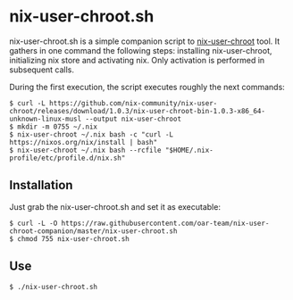 # nix-user-chroot.sh

nix-user-chroot.sh is a simple companion script to [nix-user-chroot](https://github.com/nix-community/nix-user-chroot/) tool. It gathers in one command the following steps: installing nix-user-chroot, initializing nix store and activating nix. Only activation is performed in subsequent calls.

During the first execution, the script executes roughly the next commands:
```console
$ curl -L https://github.com/nix-community/nix-user-chroot/releases/download/1.0.3/nix-user-chroot-bin-1.0.3-x86_64-unknown-linux-musl --output nix-user-chroot
$ mkdir -m 0755 ~/.nix
$ nix-user-chroot ~/.nix bash -c "curl -L https://nixos.org/nix/install | bash"
$ nix-user-chroot ~/.nix bash --rcfile "$HOME/.nix-profile/etc/profile.d/nix.sh"
```

## Installation
Just grab the nix-user-chroot.sh and set it as executable:
```console
$ curl -L -O https://raw.githubusercontent.com/oar-team/nix-user-chroot-companion/master/nix-user-chroot.sh
$ chmod 755 nix-user-chroot.sh
```

## Use
```console
$ ./nix-user-chroot.sh
```
